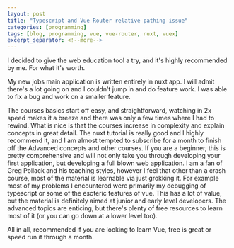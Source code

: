 ```yaml
---
layout: post
title: "Typescript and Vue Router relative pathing issue"
categories: [programming]
tags: [blog, programming, vue, vue-router, nuxt, vuex]
excerpt_separator: <!--more-->
---
```


I decided to give the web education tool a try, and it's highly recommended by me. For what it's worth.

<!--more-->

My new jobs main application is written entirely in nuxt app. I will admit there's a lot going on and I couldn't jump in and do feature work. I was able to fix a bug and work on a smaller feature.

The courses basics start off easy, and straightforward, watching in 2x speed makes it a breeze and there was only a few times where I had to rewind.
What is nice is that the courses increase in complexity and explain concepts in great detail.
The nuxt tutorial is really good and I highly recommend it, and I am almost tempted to subscribe for a month to finish off the Advanced concepts and other courses. If you are a beginner, this is pretty comprehensive and will not only take you through developing your first application, but developing a full blown web application. I am a fan of Greg Pollack and his teaching styles, however I feel that other than a crash course, most of the material is learnable via just grokking it. For example most of my problems I encountered were primarily my debugging of typescript or some of the esoteric features of vue. This has a lot of value, but the material is definitely aimed at junior and early level developers. The advanced topics are enticing, but there's plenty of free resources to learn most of it (or you can go down at a lower level too).

All in all, recommended if you are looking to learn Vue, free is great or speed run it through a month.
